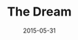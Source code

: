 ---
title: "The Dream"
show_title_on_cover: true
date: "2015-05-31"
version: 1
volume: 1
issue: 1
category: "Wordpress Posts"
format: "wordpress-v2022_1"
synopsis: "Zene and Zeanne had a dream...what is it?"
modes: [
    {mode_name: "Original", call_at: [0, 1, 2]}
]
---